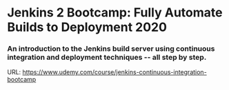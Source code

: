 # Jenkins 2 Bootcamp: Fully Automate Builds to Deployment 2020

### An introduction to the Jenkins build server using continuous integration and deployment techniques -- all step by step.

URL: https://www.udemy.com/course/jenkins-continuous-integration-bootcamp
